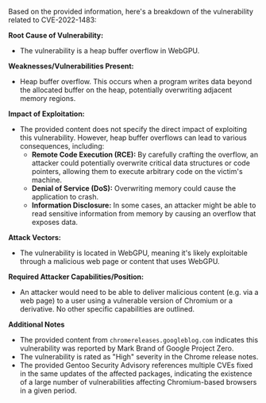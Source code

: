 Based on the provided information, here's a breakdown of the vulnerability related to CVE-2022-1483:

**Root Cause of Vulnerability:**
- The vulnerability is a heap buffer overflow in WebGPU.

**Weaknesses/Vulnerabilities Present:**
- Heap buffer overflow. This occurs when a program writes data beyond the allocated buffer on the heap, potentially overwriting adjacent memory regions.

**Impact of Exploitation:**
- The provided content does not specify the direct impact of exploiting this vulnerability. However, heap buffer overflows can lead to various consequences, including:
    - **Remote Code Execution (RCE):** By carefully crafting the overflow, an attacker could potentially overwrite critical data structures or code pointers, allowing them to execute arbitrary code on the victim's machine.
    - **Denial of Service (DoS):** Overwriting memory could cause the application to crash.
    - **Information Disclosure:** In some cases, an attacker might be able to read sensitive information from memory by causing an overflow that exposes data.

**Attack Vectors:**
- The vulnerability is located in WebGPU, meaning it's likely exploitable through a malicious web page or content that uses WebGPU.

**Required Attacker Capabilities/Position:**
- An attacker would need to be able to deliver malicious content (e.g. via a web page) to a user using a vulnerable version of Chromium or a derivative. No other specific capabilities are outlined.

**Additional Notes**
- The provided content from `chromereleases.googleblog.com` indicates this vulnerability was reported by Mark Brand of Google Project Zero.
- The vulnerability is rated as "High" severity in the Chrome release notes.
- The provided Gentoo Security Advisory references multiple CVEs fixed in the same updates of the affected packages, indicating the existence of a large number of vulnerabilities affecting Chromium-based browsers in a given period.